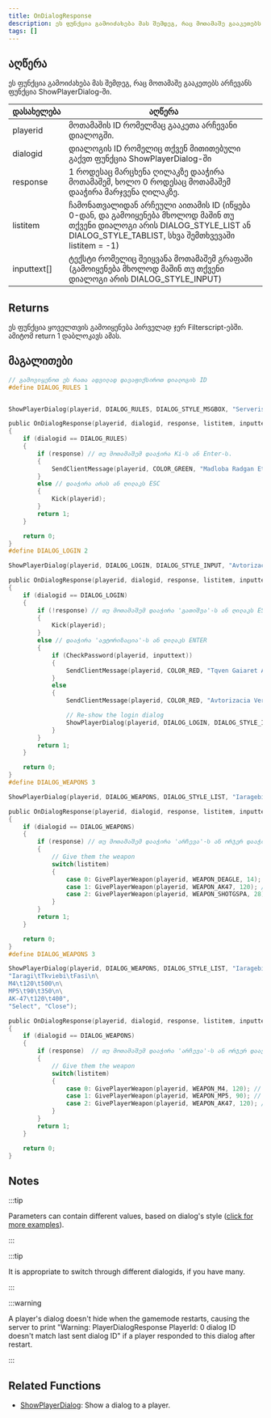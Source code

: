```yaml
---
title: OnDialogResponse
description: ეს ფუნქცია გამოიძახება მას შემდეგ, რაც მოთამაშე გააკეთებს არჩევანს ფუნქცია ShowPlayerDialog-ში.
tags: []
---
```


<VersionWarn name='callback' version='SA-MP 0.3a' />

## აღწერა

ეს ფუნქცია გამოიძახება მას შემდეგ, რაც მოთამაშე გააკეთებს არჩევანს ფუნქცია ShowPlayerDialog-ში.

| დასახელება  | აღწერა                                                                                                                                                                        |
| ----------- | ----------------------------------------------------------------------------------------------------------------------------------------------------------------------------- |
| playerid    | მოთამაშის ID რომელმაც გააკეთა არჩევანი დიალოგში.                                                                                                                             |
| dialogid    | დიალოგის ID რომელიც თქვენ მითითებული გაქვთ ფუნქცია ShowPlayerDialog-ში                                                                                                      |
| response    | 1 როდესაც მარცხენა ღილაკზე დააჭირა მოთამაშემ, ხოლო 0 როდესაც მოთამაშემ დააჭირა მარჯვენა ღილაკზე.                                                                            |
| listitem    | ჩამონათვალიდან არჩეული აითამის ID (იწყება 0-დან, და გამოიყენება მხოლოდ მაშინ თუ თქვენი დიალოგი არის DIALOG_STYLE_LIST ან DIALOG_STYLE_TABLIST, სხვა შემთხვევაში listitem = -1) |
| inputtext[] | ტექსტი რომელიც შეიყვანა მოთამაშემ გრაფაში (გამოიყენება მხოლოდ მაშინ თუ თქვენი დიალოგი არის DIALOG_STYLE_INPUT)                                                                |

## Returns

ეს ფუნქცია ყოველთვის გამოიყენება პირველად ჯერ Filterscript-ებში. ამიტომ return 1 დაბლოკავს ამას.

## მაგალითები

```c
// გამოვიყენოთ ეს რათა ადვილად დავაფიქსიროთ დიალოგის ID
#define DIALOG_RULES 1


ShowPlayerDialog(playerid, DIALOG_RULES, DIALOG_STYLE_MSGBOX, "Serveris Wesebi", "- Aranairi Cheteroba\n- Aranairi Chatis Gaspamva\n- Pativi Vcet Administracias\n\nEtanxmebit Am Wesebs?", "Ki", "Ara");

public OnDialogResponse(playerid, dialogid, response, listitem, inputtext[])
{
    if (dialogid == DIALOG_RULES)
    {
        if (response) // თუ მოთამაშემ დააჭირა Ki-ს ან Enter-ს.
        {
            SendClientMessage(playerid, COLOR_GREEN, "Madloba Radgan Etanxmebit Wesebs.");
        }
        else // დააჭირა არას ან ღილაკს ESC
        {
            Kick(playerid);
        }
        return 1; 
    }

    return 0; 
}
#define DIALOG_LOGIN 2

ShowPlayerDialog(playerid, DIALOG_LOGIN, DIALOG_STYLE_INPUT, "Avtorizacia", "Sheikvanet Tqveni Paroli:", "Avtorizacia", "Gatishva");

public OnDialogResponse(playerid, dialogid, response, listitem, inputtext[])
{
    if (dialogid == DIALOG_LOGIN)
    {
        if (!response) // თუ მოთამაშემ დააჭირა 'გათიშვა'-ს ან ღილაკს ESC
        {
            Kick(playerid);
        }
        else // დააჭირა 'ავტორიზაცია'-ს ან ღილაკს ENTER
        {
            if (CheckPassword(playerid, inputtext))
            {
                SendClientMessage(playerid, COLOR_RED, "Tqven Gaiaret Avtorizacia!");
            }
            else
            {
                SendClientMessage(playerid, COLOR_RED, "Avtorizacia Ver Moxerxda.");

                // Re-show the login dialog
                ShowPlayerDialog(playerid, DIALOG_LOGIN, DIALOG_STYLE_INPUT, "Avtorizacia", "Sheikvanet Tqveni Paroli:", "Avtorizacia", "Gatishva");
            }
        }
        return 1; 
    }

    return 0; 
}
#define DIALOG_WEAPONS 3

ShowPlayerDialog(playerid, DIALOG_WEAPONS, DIALOG_STYLE_LIST, "Iaragebi", "Desert Eagle\nAK-47\nCombat Shotgun", "Archeva", "Gatishva");

public OnDialogResponse(playerid, dialogid, response, listitem, inputtext[])
{
    if (dialogid == DIALOG_WEAPONS)
    {
        if (response) // თუ მოთამაშემ დააჭირა 'არჩევა'-ს ან ორჯერ დააჭირა მისთვის სასურველ იარაღს.
        {
            // Give them the weapon
            switch(listitem)
            {
                case 0: GivePlayerWeapon(playerid, WEAPON_DEAGLE, 14); // გადავცეთ მოთამაშეს იარაღი DESERT EAGLE
                case 1: GivePlayerWeapon(playerid, WEAPON_AK47, 120); // გადავცეთ მოთამაშეს იარაღი AK-47
                case 2: GivePlayerWeapon(playerid, WEAPON_SHOTGSPA, 28); // გადავცეთ მოთამაშეს იარაღი Combat Shotgun
            }
        }
        return 1; 
    }

    return 0; 
}
#define DIALOG_WEAPONS 3

ShowPlayerDialog(playerid, DIALOG_WEAPONS, DIALOG_STYLE_LIST, "Iaragebi",
"Iaragi\tTkviebi\tFasi\n\
M4\t120\t500\n\
MP5\t90\t350\n\
AK-47\t120\t400",
"Select", "Close");

public OnDialogResponse(playerid, dialogid, response, listitem, inputtext[])
{
    if (dialogid == DIALOG_WEAPONS)
    {
        if (response)  // თუ მოთამაშემ დააჭირა 'არჩევა'-ს ან ორჯერ დააჭირა მისთვის სასურველ იარაღს.
        {
            // Give them the weapon
            switch(listitem)
            {
                case 0: GivePlayerWeapon(playerid, WEAPON_M4, 120); // გადავცეთ მოთამაშეს იარაღი M4
                case 1: GivePlayerWeapon(playerid, WEAPON_MP5, 90); // გადავცეთ მოთამაშეს იარაღი MP5
                case 2: GivePlayerWeapon(playerid, WEAPON_AK47, 120); // გადავცეთ მოთამაშეს იარაღი AK-47
            }
        }
        return 1; 
    }

    return 0;
}
```

## Notes

:::tip

Parameters can contain different values, based on dialog's style ([click for more examples](../resources/dialogstyles)).

:::

:::tip

It is appropriate to switch through different dialogids, if you have many.

:::

:::warning

A player's dialog doesn't hide when the gamemode restarts, causing the server to print "Warning: PlayerDialogResponse PlayerId: 0 dialog ID doesn't match last sent dialog ID" if a player responded to this dialog after restart.

:::

## Related Functions

- [ShowPlayerDialog](../functions/ShowPlayerDialog): Show a dialog to a player.
